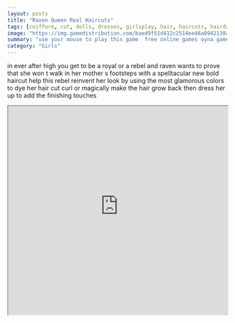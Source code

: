 ```yaml
---
layout: posts
title: "Raven Queen Real Haircuts"
tags: [coiffure, cut, dolls, dresses, girlsplay, hair, haircuts, hairdresser, hairstyle, high, makeover, queen, real, simulation, trim, ever, raven, free, online, games, oyna, game, free, games, play, play, games]
image: "https://img.gamedistribution.com/baed9f51d412c2514ee46a0942138ad6.jpg"
summary: "use your mouse to play this game  free online games oyna game free games play play games"
category: "Girls"
---
```


in ever after high you get to be a royal or a rebel and raven wants to prove that she won t walk in her mother s footsteps with a spelltacular new bold haircut help this rebel reinvent her look by using the most glamorous colors to dye her hair cut curl or magically make the hair grow back then dress her up to add the finishing touches

<iframe width="100%" height="480px;" src="https://flash.gamedistribution.com?game=baed9f51d412c2514ee46a0942138ad6"></iframe>